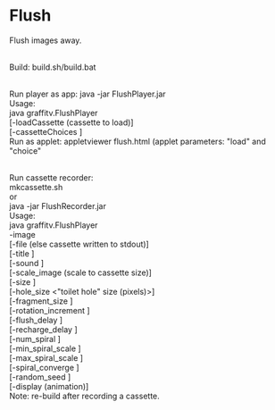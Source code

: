 # Flush
Flush images away.
<p>
<br>Build: build.sh/build.bat
<p>
<br>Run player as app: java -jar FlushPlayer.jar
<br>Usage:
<br>    java graffitv.FlushPlayer
<br>        [-loadCassette <file name> (cassette to load)]
<br>        [-cassetteChoices <comma-separated list of cassette names>]
<br>Run as applet: appletviewer flush.html (applet parameters: "load" and "choice"
<p>
<br>Run cassette recorder:
<br>mkcassette.sh
<br>or 
<br>java -jar FlushRecorder.jar
<br>Usage:
<br>    java graffitv.FlushPlayer
<br>        -image <image file|URL>
<br>        [-file <cassette file> (else cassette written to stdout)]
<br>        [-title <cassette title>]
<br>        [-sound <sound file|URL>]
<br>        [-scale_image (scale to cassette size)]
<br>        [-size <cassette ("toilet") size (pixels)>]
<br>        [-hole_size <"toilet hole" size (pixels)>]
<br>        [-fragment_size <image fragment size (pixels)>]
<br>        [-rotation_increment <rotation increment (degrees)>]
<br>        [-flush_delay <image sequence delay while flushing (ms)>]
<br>        [-recharge_delay <image sequence delay while recharging (ms)>]
<br>        [-num_spiral <number of spiraling "swirls">]
<br>        [-min_spiral_scale <minimum spiral scale (0.00:1.00, .01 increments)>]
<br>        [-max_spiral_scale <maximum spiral scale (0.00:1.00, .01 increments)>]
<br>        [-spiral_converge <rate at which fragments converge on spirals (0.0:1.0)>]
<br>        [-random_seed <random number seed>]
<br>        [-display (animation)]
<br>Note: re-build after recording a cassette.
